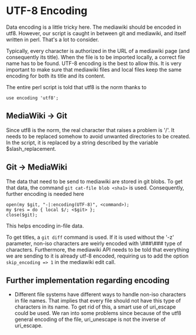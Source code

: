 # UTF-8 Encoding

Data encoding is a little tricky here. The mediawiki should be encoded in utf8. However, our script is caught in between git and mediawiki, and itself written in perl. That's a lot to consider.

Typically, every character is authorized in the URL of a mediawiki page (and consequently its title). When the file is to be imported locally, a correct file name has to be found. UTF-8 encoding is the best to allow this. It is very important to make sure that mediawiki files and local files keep the same encoding for both its title and its content.

The entire perl script is told that utf8 is the norm thanks to

    use encoding 'utf8';

## MediaWiki -> Git

Since utf8 is the norm, the real character that raises a problem is '/'. It needs to be replaced somehow to avoid unwanted directories to be created. In the script, it is replaced by a string described by the variable $slash_replacement. 

## Git -> MediaWiki

The data that need to be send to mediawiki are stored in git blobs. To get that data, the command `git cat-file blob <sha1>` is used. Consequently, further encoding is needed here

	open(my $git, "-|:encoding(UTF-8)", <command>);
	my $res = do { local $/; <$git> };
	close($git);

This helps encoding in-file data. 

To get titles, a `git diff` command is used. If it is used without the '-z' parameter, non-iso characters are weirly encoded with \\###\\### type of characters. Furthermore, the mediawiki API needs to be told that everything we are sending to it is already utf-8 encoded, requiring us to add the option `skip_encoding => 1` in the mediawiki edit call.

## Further implementation regarding encoding

* Different file systems have different ways to handle non-iso characters in file names. That implies that every file should not have this type of characters in its name. To get rid of this, a smart use of uri_escape could be used. We ran into some problems since because of the utf8 general encoding of the file, uri_unescape is not the inverse of uri_escape.